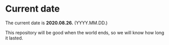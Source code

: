 # Current date

The current date is **2020.08.26.** (YYYY.MM.DD.)

This repository will be good when the world ends, so we will know how long it lasted.